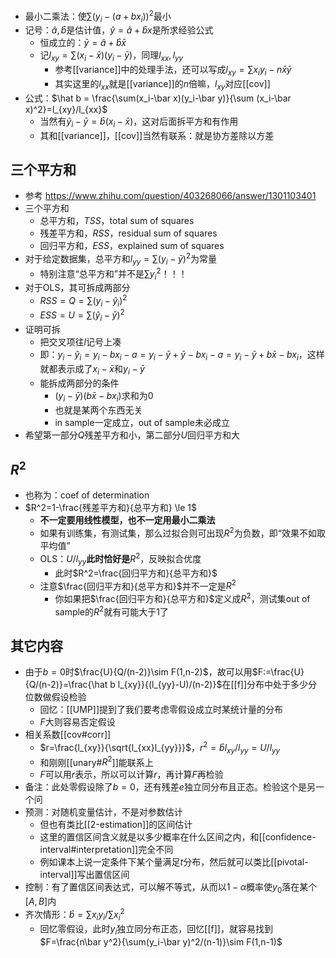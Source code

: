 - 最小二乘法：使$\sum (y_i-(a+bx_i))^2$最小
- 记号：$\hat a,\hat b$是估计值，$\hat y = \hat a+\hat bx$是所求经验公式
  - 恒成立的：$\bar y = \hat a + \hat b \bar x$
  - 记$l_{xy}=\sum (x_i-\bar x)(y_i-\bar y)$，同理$l_{xx},l_{yy}$
    - 参考[[variance]]中的处理手法，还可以写成$l_{xy}=\sum x_iy_i -n\bar x\bar y$
    - 其实这里的$l_{xx}$就是[[variance]]的$n$倍嘛，$l_{xy}$对应[[cov]]
- 公式：$\hat b = \frac{\sum(x_i-\bar x)(y_i-\bar y)}{\sum (x_i-\bar x)^2}=l_{xy}/l_{xx}$
  - 当然有$\hat y_i - \bar y = \hat b(x_i-\bar x)$，这对后面拆平方和有作用
  - 其和[[variance]]，[[cov]]当然有联系：就是协方差除以方差
## 三个平方和
- 参考 https://www.zhihu.com/question/403268066/answer/1301103401
- 三个平方和
  - 总平方和，$TSS$，total sum of squares
  - 残差平方和，$RSS$，residual sum of squares
  - 回归平方和，$ESS$，explained sum of squares
- 对于给定数据集，总平方和$l_{yy}=\sum (y_i-\bar y)^2$为常量
  - 特别注意“总平方和”并不是$\sum y_i^2$！！！
- 对于OLS，其可拆成两部分
  - $RSS=Q=\sum (y_i-\hat y_i)^2$
  - $ESS=U=\sum (\hat y_i - \bar y)^2$
- 证明可拆
  - 把交叉项往$l$记号上凑
  - 即：$y_i-\hat y_i = y_i - bx_i-a=y_i-\bar y+\bar y -bx_i-a=y_i-\bar y +b\bar x-bx_i$，这样就都表示成了$x_i-\bar x$和$y_i-\bar y$
  - 能拆成两部分的条件
    - $(y_i-\bar y)(b\bar x-bx_i)$求和为0
    - 也就是某两个东西无关
    - in sample一定成立，out of sample未必成立
- 希望第一部分$Q$残差平方和小，第二部分$U$回归平方和大
## $R^2$
- 也称为：coef of determination
- $R^2=1-\frac{残差平方和}{总平方和} \le 1$
  - **不一定要用线性模型，也不一定用最小二乘法**
  - 如果有训练集，有测试集，那么过拟合则可出现$R^2$为负数，即“效果不如取平均值”
  - OLS：$U/l_{yy}$**此时恰好是**$R^2$，反映拟合优度
    - 此时$R^2=\frac{回归平方和}{总平方和}$
  - 注意$\frac{回归平方和}{总平方和}$并不一定是$R^2$
    - 你如果把$\frac{回归平方和}{总平方和}$定义成$R^2$，测试集out of sample的$R^2$就有可能大于1了
## 其它内容
- 由于$b=0$时$\frac{U}{Q/(n-2)}\sim F(1,n-2)$，故可以用$F:=\frac{U}{Q/(n-2)}=\frac{\hat b l_{xy}}{(l_{yy}-U)/(n-2)}$在[[f]]分布中处于多少分位数做假设检验
  - 回忆：[[UMP]]提到了我们要考虑零假设成立时某统计量的分布
  - $F$大则容易否定假设
- 相关系数[[cov#corr]]
  - $r=\frac{l_{xy}}{\sqrt{l_{xx}l_{yy}}}$，$r^2=\hat bl_{xy}/l_{yy}=U/l_{yy}$
  - 和刚刚[[unary#$R^2$]]能联系上
  - $F$可以用$r$表示，所以可以计算$r$，再计算$F$再检验
- 备注：此处零假设除了$b=0$，还有残差$e$独立同分布且正态。检验这个是另一个问
- 预测：对随机变量估计，不是对参数估计
  - 但也有类比[[2-estimation]]的区间估计
  - 这里的置信区间含义就是以多少概率在什么区间之内，和[[confidence-interval#interpretation]]完全不同
  - 例如课本上说一定条件下某个量满足$t$分布，然后就可以类比[[pivotal-interval]]写出置信区间
- 控制：有了置信区间表达式，可以解不等式，从而以$1-\alpha$概率使$y_0$落在某个$[A,B]$内
- 齐次情形：$\hat b = \sum x_iy_i/\sum x_i^2$
  - 回忆零假设，此时$y_i$独立同分布正态，回忆[[f]]，就容易找到$F=\frac{n\bar y^2}{\sum(y_i-\bar y)^2/(n-1)}\sim F(1,n-1)$